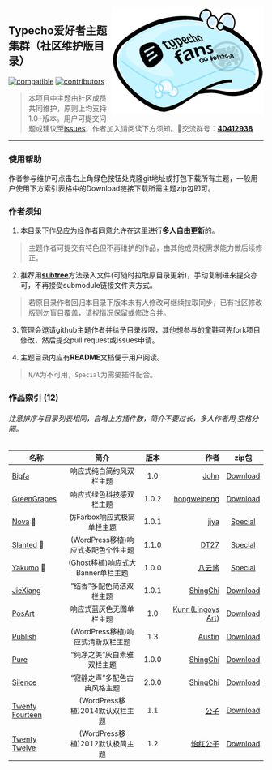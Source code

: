 <img src='https://raw.githubusercontent.com/typecho-fans/typecho-fans.github.io/master/soapgroup.png' align="right" />

## Typecho爱好者主题集群（社区维护版目录）

[![compatible](https://img.shields.io/badge/Typecho-%3E%3D1.0-red.svg?style=for-the-badge)](https://github.com/typecho/typecho)
[![contributors](https://img.shields.io/github/contributors/typecho-fans/themes.svg?style=for-the-badge)](https://github.com/typecho-fans/plugins/graphs/contributors)

 > 本项目中主题由社区成员共同维护，原则上均支持1.0+版本。用户可提交问题或建议至[issues](https://github.com/typecho-fans/plugins/issues)，作者加入请阅读下方须知。:penguin:交流群号：[**40412938**](http://shang.qq.com/wpa/qunwpa?idkey=a5a8afedf099e18ddf9b530db9217251e39001d52aace42888bf470d9b6cb86a)
------------------------------

### 使用帮助

作者参与维护可点击右上角绿色按钮处克隆git地址或打包下载所有主题，一般用户使用下方索引表格中的Download链接下载所需主题zip包即可。

### 作者须知

1. 本目录下作品应为经作者同意允许在这里进行**多人自由更新**的。

 > 主题作者可提交有特色但不再维护的作品，由其他成员视需求能力做后续修正。

2. 推荐用[**subtree**](https://aoxuis.me/bo-ke/2013-08-06-git-subtree)方法录入文件(可随时拉取原目录更新)，手动复制进来提交亦可，不再接受submodule链接文件夹方式。

 > 若原目录作者回归本目录下版本未有人修改可继续拉取同步，已有社区修改版则勿盲目覆盖，请视情况保留或修改合并。

3. 管理会邀请github主题作者并给予目录权限，其他想参与的童鞋可先fork项目修改，然后提交pull request或issues申请。

4. 主题目录内应有**README**文档便于用户阅读。

 > `N/A`为不可用，`Special`为需要插件配合。

### 作品索引 (12)

###### 注意排序与目录列表相同，自增上方插件数，简介不要过长，多人作者用,空格分隔。

名称 | 简介 | 版本 | 作者 | zip包
---- | :----: | :---: | ----: | :----:
[Bigfa](Bigfa) | 响应式纯白简约风双栏主题 | 1.0 | [John](https://github.com/jozhn) | [Download]()
[GreenGrapes](GreenGrapes) | 响应式绿色科技感双栏主题 | 1.0.2 | [hongweipeng](https://github.com/hongweipeng) | [Download]()
[Nova](Nova) :dart: | 仿Farbox响应式极简单栏主题 | 1.0.1 | [jiya](https://github.com/shuxiao9058) | [Special]()
[Slanted](Slanted) :dart: | (WordPress移植)响应式多配色个性主题 | 1.1.0 | [DT27](https://github.com/DT27) | [Special]()
[Yakumo](Yakumo) :dart: | (Ghost移植)响应式大Banner单栏主题 | 1.0.0 | [八云酱](https://github.com/bayunjiang) | [Special]()
[JieXiang](jiexiang) | “结香”多配色简洁双栏主题 | 1.0.1 | [ShingChi](https://github.com/shingchi) | [Download]()
[PosArt](posart) | 响应式蓝灰色无图单栏主题 | 1.0 | [Kunr (Lingoys Art)](https://github.com/Rakume) | [Download]()
[Publish](publish) | (WordPress移植)响应式清新双栏主题 | 1.3 | [Austin](https://github.com/lizheming) | [Download]()
[Pure](pure) | “纯净之美”灰白素雅双栏主题 | 1.0.0 | [ShingChi](https://github.com/shingchi) | [Download]()
[Silence](silence) | “寂静之声”多配色古典风格主题 | 2.0.0 | [ShingChi](https://github.com/shingchi) | [Download]()
[Twenty Fourteen](twentyfourteen) | (WordPress移植)2014默认双栏主题 | 1.1 | [公子](https://github.com/lizheming) | [Download]()
[Twenty Twelve](twentytwelve) | (WordPress移植)2012默认极简主题 | 1.2 | [怡红公子](https://github.com/lizheming) | [Download]()